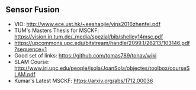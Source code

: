 ## Sensor Fusion
- VIO: http://www.ece.ust.hk/~eeshaojie/vins2016zhenfei.pdf
- TUM's Masters Thesis for MSCKF: https://vision.in.tum.de/_media/spezial/bib/shelley14msc.pdf
- https://upcommons.upc.edu/bitstream/handle/2099.1/26213/103146.pdf?sequence=1
- Good set of links: https://github.com/tomas789/tonav/wiki
- SLAM Course: http://www.iri.upc.edu/people/jsola/JoanSola/objectes/toolbox/courseSLAM.pdf
- Kumar's Latest MSCKF: https://arxiv.org/abs/1712.00036
